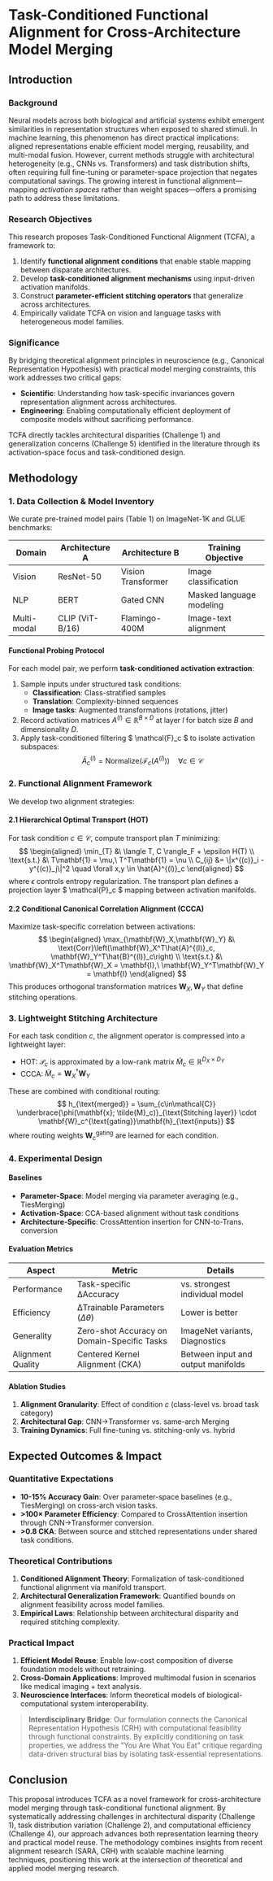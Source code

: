 # Task-Conditioned Functional Alignment for Cross-Architecture Model Merging

## Introduction

### Background
Neural models across both biological and artificial systems exhibit emergent similarities in representation structures when exposed to shared stimuli. In machine learning, this phenomenon has direct practical implications: aligned representations enable efficient model merging, reusability, and multi-modal fusion. However, current methods struggle with architectural heterogeneity (e.g., CNNs vs. Transformers) and task distribution shifts, often requiring full fine-tuning or parameter-space projection that negates computational savings. The growing interest in functional alignment—mapping *activation spaces* rather than weight spaces—offers a promising path to address these limitations.

### Research Objectives
This research proposes Task-Conditioned Functional Alignment (TCFA), a framework to:
1. Identify **functional alignment conditions** that enable stable mapping between disparate architectures.
2. Develop **task-conditioned alignment mechanisms** using input-driven activation manifolds.
3. Construct **parameter-efficient stitching operators** that generalize across architectures.
4. Empirically validate TCFA on vision and language tasks with heterogeneous model families.

### Significance
By bridging theoretical alignment principles in neuroscience (e.g., Canonical Representation Hypothesis) with practical model merging constraints, this work addresses two critical gaps:
- **Scientific**: Understanding how task-specific invariances govern representation alignment across architectures.
- **Engineering**: Enabling computationally efficient deployment of composite models without sacrificing performance.

TCFA directly tackles architectural disparities (Challenge 1) and generalization concerns (Challenge 5) identified in the literature through its activation-space focus and task-conditioned design.

## Methodology

### 1. Data Collection & Model Inventory
We curate pre-trained model pairs (Table 1) on ImageNet-1K and GLUE benchmarks:

| Domain      | Architecture A     | Architecture B      | Training Objective        |
|-------------|--------------------|----------------------|---------------------------|
| Vision      | ResNet-50          | Vision Transformer   | Image classification      |
| NLP         | BERT               | Gated CNN            | Masked language modeling  |
| Multi-modal | CLIP (ViT-B/16)    | Flamingo-400M        | Image-text alignment      |

#### Functional Probing Protocol
For each model pair, we perform **task-conditioned activation extraction**:
1. Sample inputs under structured task conditions:
   - **Classification**: Class-stratified samples
   - **Translation**: Complexity-binned sequences
   - **Image tasks**: Augmented transformations (rotations, jitter)
2. Record activation matrices $A^{(l)} \in \mathbb{R}^{B \times D}$ at layer $l$ for batch size $B$ and dimensionality $D$.
3. Apply task-conditioned filtering $ \mathcal{F}_c $ to isolate activation subspaces:
   $$ \hat{A}^{(l)}_c = \text{Normalize}\left(\mathcal{F}_c\left(A^{(l)}\right)\right) \quad \forall c\in\mathcal{C} $$

### 2. Functional Alignment Framework
We develop two alignment strategies:

#### 2.1 Hierarchical Optimal Transport (HOT)
For task condition $c \in \mathcal{C}$, compute transport plan $T$ minimizing:
$$
\begin{aligned}
\min_{T} &\ \langle T, C \rangle_F + \epsilon H(T) \\
\text{s.t.} &\ T\mathbf{1} = \mu,\ T^T\mathbf{1} = \nu \\
C_{ij} &= \|x^{(c)}_i - y^{(c)}_j\|^2 \quad \forall x,y \in \hat{A}^{(l)}_c
\end{aligned}
$$
where $\epsilon$ controls entropy regularization. The transport plan defines a projection layer $ \mathcal{P}_c $ mapping between activation manifolds.

#### 2.2 Conditional Canonical Correlation Alignment (CCCA)
Maximize task-specific correlation between activations:
$$
\begin{aligned}
\max_{\mathbf{W}_X,\mathbf{W}_Y} &\ \text{Corr}\left(\mathbf{W}_X^T\hat{A}^{(l)}_c, \mathbf{W}_Y^T\hat{B}^{(l)}_c\right) \\
\text{s.t.} &\ \mathbf{W}_X^T\mathbf{W}_X = \mathbf{I},\ \mathbf{W}_Y^T\mathbf{W}_Y = \mathbf{I}
\end{aligned}
$$
This produces orthogonal transformation matrices $\mathbf{W}_X,\mathbf{W}_Y$ that define stitching operations.

### 3. Lightweight Stitching Architecture
For each task condition $c$, the alignment operator is compressed into a lightweight layer:
- HOT: $\mathcal{P}_c$ is approximated by a low-rank matrix $\tilde{M}_c \in \mathbb{R}^{D_X \times D_Y}$
- CCCA: $\tilde{M}_{c} = \mathbf{W}^{\dagger}_X\mathbf{W}_Y$ 

These are combined with conditional routing:
$$
h_{\text{merged}} = \sum_{c\in\mathcal{C}} \underbrace{\phi(\mathbf{x}; \tilde{M}_c)}_{\text{Stitching layer}} \cdot \mathbf{W}_c^{\text{gating}}\mathbf{h}_{\text{inputs}}
$$
where routing weights $\mathbf{W}_c^{\text{gating}}$ are learned for each condition.

### 4. Experimental Design
#### Baselines
- **Parameter-Space**: Model merging via parameter averaging (e.g., TiesMerging)
- **Activation-Space**: CCA-based alignment without task conditions
- **Architecture-Specific**: CrossAttention insertion for CNN-to-Trans. conversion

#### Evaluation Metrics
| Aspect                | Metric                           | Details                      |
|-----------------------|----------------------------------|------------------------------|
| Performance           | Task-specific ΔAccuracy          | vs. strongest individual model |
| Efficiency            | ΔTrainable Parameters ($\Delta\theta$) | Lower is better              |
| Generality            | Zero-shot Accuracy on Domain-Specific Tasks | ImageNet variants, Diagnostics |
| Alignment Quality     | Centered Kernel Alignment (CKA)   | Between input and output manifolds |

#### Ablation Studies
1. **Alignment Granularity**: Effect of condition $c$ (class-level vs. broad task category)
2. **Architectural Gap**: CNN→Transformer vs. same-arch Merging
3. **Training Dynamics**: Full fine-tuning vs. stitching-only vs. hybrid

## Expected Outcomes & Impact

### Quantitative Expectations
- **10-15% Accuracy Gain**: Over parameter-space baselines (e.g., TiesMerging) on cross-arch vision tasks.
- **>100× Parameter Efficiency**: Compared to CrossAttention insertion through CNN→Transformer conversion.
- **>0.8 CKA**: Between source and stitched representations under shared task conditions.

### Theoretical Contributions
1. **Conditioned Alignment Theory**: Formalization of task-conditioned functional alignment via manifold transport.
2. **Architectural Generalization Framework**: Quantified bounds on alignment feasibility across model families.
3. **Empirical Laws**: Relationship between architectural disparity and required stitching complexity.

### Practical Impact
1. **Efficient Model Reuse**: Enable low-cost composition of diverse foundation models without retraining.
2. **Cross-Domain Applications**: Improved multimodal fusion in scenarios like medical imaging + text analysis.
3. **Neuroscience Interfaces**: Inform theoretical models of biological-computational system interoperability.

> **Interdisciplinary Bridge**: Our formulation connects the Canonical Representation Hypothesis (CRH) with computational feasibility through functional constraints. By explicitly conditioning on task properties, we address the "You Are What You Eat" critique regarding data-driven structural bias by isolating task-essential representations.

## Conclusion
This proposal introduces TCFA as a novel framework for cross-architecture model merging through task-conditional functional alignment. By systematically addressing challenges in architectural disparity (Challenge 1), task distribution variation (Challenge 2), and computational efficiency (Challenge 4), our approach advances both representation learning theory and practical model reuse. The methodology combines insights from recent alignment research (SARA, CRH) with scalable machine learning techniques, positioning this work at the intersection of theoretical and applied model merging research.